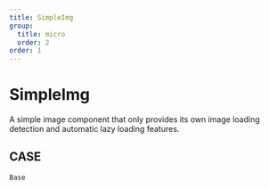 ```yaml
---
title: SimpleImg
group:
  title: micro
  order: 2
order: 1
---
```


# SimpleImg

A simple image component that only provides its own image loading detection and automatic lazy loading features.

## CASE

<code src="./demo/index.tsx" description="You can open F12 to view the src attribute of the image and check if the lazy loading function is effective">Base</code>
